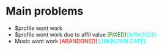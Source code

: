 <style>
  .fixed { color: green; }
  .abandoned { color: red; }
  .date { color: cyan; }
</style>

# Main problems

- $profile wont work
- $profile wont work due to affil value <span class="fixed">[FIXED]</span><span class="date">[3/19/2025]</span>
- Music wont work <span class="abandoned">[ABANDONED]</span><span class="date">[UNKNOWN DATE]</span>
